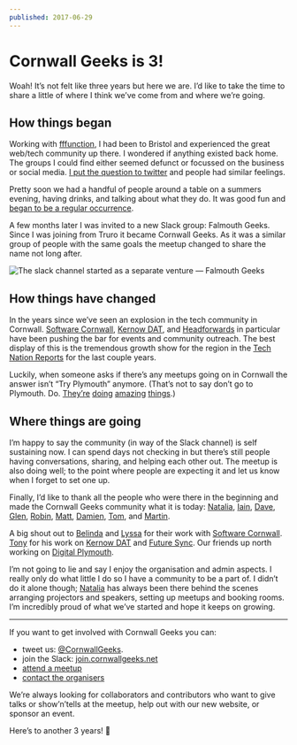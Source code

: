 ```yaml
---
published: 2017-06-29
---
```


# Cornwall Geeks is 3!

Woah! It’s not felt like three years but here we are. I’d like to take the time
to share a little of where I think we’ve come from and where we’re going.

## How things began

Working with [fffunction](https://fffunction.co/), I had been to Bristol and
experienced the great web/tech community up there. I wondered if anything
existed back home. The groups I could find either seemed defunct or focussed on
the business or social media. [I put the question to twitter](https://twitter.com/dnrvs/status/477208911083499520) and people had
similar feelings.

Pretty soon we had a handful of people around a table on a summers evening,
having drinks, and talking about what they do. It was good fun and [began to be a
regular occurrence](https://www.meetup.com/Cornwall-Digital/events/189751742/).

A few months later I was invited to a new Slack group: Falmouth Geeks. Since I
was joining from Truro it became Cornwall Geeks. As it was a similar group of
people with the same goals the meetup changed to share the name not long after.

![The slack channel started as a separate venture — Falmouth Geeks](/img/cornwall-geeks-is-three.png)

## How things have changed

In the years since we’ve seen an explosion in the tech community in Cornwall.
[Software Cornwall](https://www.softwarecornwall.org/), [Kernow
DAT](https://kernowdat.co.uk/), and
[Headforwards](https://www.headforwards.com/) in particular have been pushing
the bar for events and community outreach. The best display of this is the
tremendous growth show for the region in the [Tech Nation
Reports](https://www.softwarecornwall.org/tech-nation-report-2017/) for the last
couple years.

Luckily, when someone asks if there’s any meetups going on in Cornwall the
answer isn’t “Try Plymouth” anymore. (That’s not to say don’t go to Plymouth.
Do. [They’re](https://www.digitalplymouth.com/)
[doing](http://plymouth.thedata.place/) [amazing](https://futuresync.co.uk/)
[things](https://www.meetup.com/The-THINQTANQ-Events-Meetups-and-More-in-Plymouth/).)

## Where things are going

I’m happy to say the community (in way of the Slack channel) is self sustaining
now. I can spend days not checking in but there’s still people having
conversations, sharing, and helping each other out. The meetup is also doing
well; to the point where people are expecting it and let us know when I forget
to set one up.

Finally, I’d like to thank all the people who were there in the beginning and
made the Cornwall Geeks community what it is today:
[Natalia](https://twitter.com/natkutala), [Iain](https://twitter.com/iainlobb),
[Dave](https://twitter.com/BigLittleFlan),
[Glen](https://twitter.com/glengineered),
[Robin](https://twitter.com/redannick), [Matt](https://twitter.com/hermitgames),
[Damien](https://twitter.com/Damien_Hogan),
[Tom](https://twitter.com/tomreadings), and
[Martin](https://twitter.com/martincoote).

A big shout out to [Belinda](https://twitter.com/belindawaldock) and
[Lyssa](https://twitter.com/LyssaCrump) for their work with [Software
Cornwall](https://twitter.com/swcornwall).
[Tony](https://twitter.com/tonyedwardspz) for his work on [Kernow
DAT](https://twitter.com/KernowDAT) and [Future
Sync](https://twitter.com/FutureSyncConf). Our friends up north working on
[Digital Plymouth](https://twitter.com/DigitalPlymouth).

I’m not going to lie and say I enjoy the organisation and admin aspects. I
really only do what little I do so I have a community to be a part of. I didn’t
do it alone though; [Natalia](https://twitter.com/natkutala) has always been
there behind the scenes arranging projectors and speakers, setting up meetups
and booking rooms. I’m incredibly proud of what we’ve started and hope it keeps
on growing.

*****

If you want to get involved with Cornwall Geeks you can:

* tweet us: [@CornwallGeeks](https://twitter.com/cornwallgeeks).
* join the Slack: [join.cornwallgeeks.net](https://join.cornwallgeeks.net/)
* [attend a meetup](https://www.meetup.com/Cornwall-Digital/)
* [contact the organisers](https://cornwallgeeks.github.io/organisers/)

We’re always looking for collaborators and contributors who want to give talks
or show’n’tells at the meetup, help out with our new website, or sponsor an
event.

Here’s to another 3 years! 🎉
